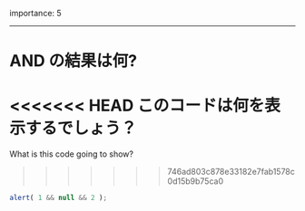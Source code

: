 importance: 5

---

# AND の結果は何?

<<<<<<< HEAD
このコードは何を表示するでしょう？
=======
What is this code going to show?
>>>>>>> 746ad803c878e33182e7fab1578c0d15b9b75ca0

```js
alert( 1 && null && 2 );
```
